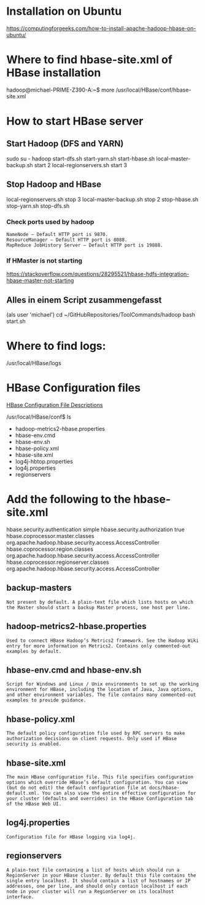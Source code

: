 # Installation on Ubuntu
https://computingforgeeks.com/how-to-install-apache-hadoop-hbase-on-ubuntu/

# Where to find hbase-site.xml of HBase installation
hadoop@michael-PRIME-Z390-A:~$ more /usr/local/HBase/conf/hbase-site.xml

# How to start HBase server
## Start Hadoop (DFS and YARN)
sudo su - hadoop
start-dfs.sh
start-yarn.sh
start-hbase.sh
local-master-backup.sh start 2
local-regionservers.sh start 3

## Stop Hadoop and HBase
local-regionservers.sh stop 3
local-master-backup.sh stop 2
stop-hbase.sh
stop-yarn.sh
stop-dfs.sh

### Check ports used by hadoop
    NameNode – Default HTTP port is 9870.
    ResourceManager – Default HTTP port is 8088.
    MapReduce JobHistory Server – Default HTTP port is 19888.


### If HMaster is not starting
https://stackoverflow.com/questions/28295521/hbase-hdfs-integration-hbase-master-not-starting


## Alles in einem Script zusammengefasst
(als user 'michael')
cd ~/GitHubRepositories/ToolCommands/hadoop
bash start.sh


# Where to find logs:
/usr/local/HBase/logs

# HBase Configuration files
[HBase Configuration File Descriptions](https://hbase.apache.org/book.html#_configuration_files)

/usr/local/HBase/conf$ ls
* hadoop-metrics2-hbase.properties
* hbase-env.cmd
* hbase-env.sh
* hbase-policy.xml
* hbase-site.xml
* log4j-hbtop.properties
* log4j.properties
* regionservers


# Add the following to the hbase-site.xml
<property>
  <name>hbase.security.authentication</name>
  <value>simple</value>
</property>
<property>
  <name>hbase.security.authorization</name>
  <value>true</value>
</property>
<property>
  <name>hbase.coprocessor.master.classes</name>
  <value>org.apache.hadoop.hbase.security.access.AccessController</value>
</property>
<property>
  <name>hbase.coprocessor.region.classes</name>
  <value>org.apache.hadoop.hbase.security.access.AccessController</value>
</property>
<property>
  <name>hbase.coprocessor.regionserver.classes</name>
  <value>org.apache.hadoop.hbase.security.access.AccessController</value>
</property>




## backup-masters

    Not present by default. A plain-text file which lists hosts on which the Master should start a backup Master process, one host per line.

## hadoop-metrics2-hbase.properties

    Used to connect HBase Hadoop’s Metrics2 framework. See the Hadoop Wiki entry for more information on Metrics2. Contains only commented-out examples by default.

## hbase-env.cmd and hbase-env.sh

    Script for Windows and Linux / Unix environments to set up the working environment for HBase, including the location of Java, Java options, and other environment variables. The file contains many commented-out examples to provide guidance.

## hbase-policy.xml

    The default policy configuration file used by RPC servers to make authorization decisions on client requests. Only used if HBase security is enabled.

## hbase-site.xml

    The main HBase configuration file. This file specifies configuration options which override HBase’s default configuration. You can view (but do not edit) the default configuration file at docs/hbase-default.xml. You can also view the entire effective configuration for your cluster (defaults and overrides) in the HBase Configuration tab of the HBase Web UI.

## log4j.properties

    Configuration file for HBase logging via log4j.

## regionservers

    A plain-text file containing a list of hosts which should run a RegionServer in your HBase cluster. By default this file contains the single entry localhost. It should contain a list of hostnames or IP addresses, one per line, and should only contain localhost if each node in your cluster will run a RegionServer on its localhost interface.

